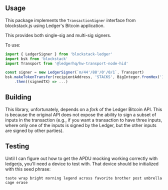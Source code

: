 ## Usage

This package implements the `TransactionSigner` interface from blockstack.js
using Ledger's Bitcoin application.

This provides both single-sig and multi-sig signers.

To use:

```javascript
import { LedgerSigner } from 'blockstack-ledger'
import bsk from 'blockstack'
import Transport from '@ledgerhq/hw-transport-node-hid'

const signer = new LedgerSigner(`m/44'/88'/0'/0/1`, Transport)
bsk.makeTokenTransfer(recipientAddress, 'STACKS', BigInteger.fromHex('10'), '', signer)
    .then((signedTX) => ...)
```

## Building

This library, unfortunately, depends on a _fork_ of the Ledger Bitcoin API. This is because the original
API does not expose the ability to sign a subset of inputs in the transaction (e.g., if you want a transaction
to have three inputs, where only one of the inputs is signed by the Ledger, but the other inputs are signed by other
parties).

## Testing

Until I can figure out how to get the APDU mocking working correctly with ledgerjs, you'll need a device to
test with. That device should be initialized with this seed phrase:

```
taste wrap bright morning legend across favorite brother post umbrella cage erase
```

